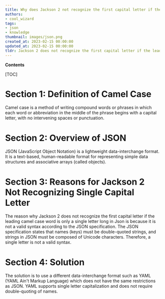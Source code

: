 ```yaml
---
title: Why does Jackson 2 not recognize the first capital letter if the initial word in camel case is only one letter long?
authors:
- cool_wizard
tags:
- json
- knowledge
thumbnail: images/json.png
created_at: 2023-02-15 00:00:00
updated_at: 2023-02-15 00:00:00
tldr: Jackson 2 does not recognize the first capital letter if the leading camel case word is only a single letter long because it is not considered a valid identifier in Java.
---
```


**Contents**

[TOC]

# Section 1: Definition of Camel Case
Camel case is a method of writing compound words or phrases in which each word or abbreviation in the middle of the phrase begins with a capital letter, with no intervening spaces or punctuation.

# Section 2: Overview of JSON
JSON (JavaScript Object Notation) is a lightweight data-interchange format. It is a text-based, human-readable format for representing simple data structures and associative arrays (called objects).

# Section 3: Reasons for Jackson 2 Not Recognizing Single Capital Letter
The reason why Jackson 2 does not recognize the first capital letter if the leading camel case word is only a single letter long in Json is because it is not a valid syntax according to the JSON specification. The JSON specification states that names (keys) must be double-quoted strings, and strings in JSON must be composed of Unicode characters. Therefore, a single letter is not a valid syntax. 

# Section 4: Solution
The solution is to use a different data-interchange format such as YAML (YAML Ain't Markup Language) which does not have the same restrictions as JSON. YAML supports single letter capitalization and does not require double-quoting of names.
